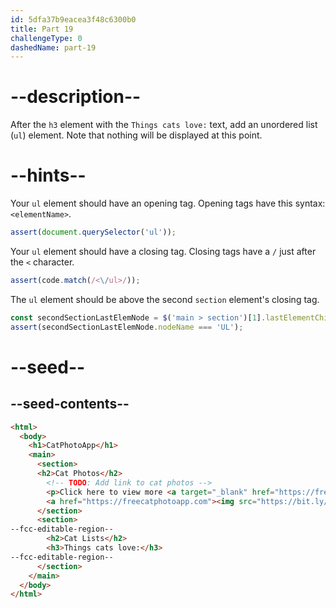 ```yaml
---
id: 5dfa37b9eacea3f48c6300b0
title: Part 19
challengeType: 0
dashedName: part-19
---
```


# --description--

After the `h3` element with the `Things cats love:` text, add an unordered list (`ul`) element. Note that nothing will be displayed at this point.

# --hints--

Your `ul` element should have an opening tag. Opening tags have this syntax: `<elementName>`.

```js
assert(document.querySelector('ul'));
```

Your `ul` element should have a closing tag. Closing tags have a `/` just after the `<` character.

```js
assert(code.match(/<\/ul>/));
```

The `ul` element should be above the second `section` element's closing tag.

```js
const secondSectionLastElemNode = $('main > section')[1].lastElementChild;
assert(secondSectionLastElemNode.nodeName === 'UL');
```

# --seed--

## --seed-contents--

```html
<html>
  <body>
    <h1>CatPhotoApp</h1>
    <main>
      <section>
      <h2>Cat Photos</h2>
        <!-- TODO: Add link to cat photos -->
        <p>Click here to view more <a target="_blank" href="https://freecatphotoapp.com">cat photos</a>.</p>
        <a href="https://freecatphotoapp.com"><img src="https://bit.ly/fcc-relaxing-cat" alt="A cute orange cat lying on its back."></a>
      </section>
      <section>
--fcc-editable-region--
        <h2>Cat Lists</h2>
        <h3>Things cats love:</h3>
--fcc-editable-region--
      </section>
    </main>
  </body>
</html>
```

